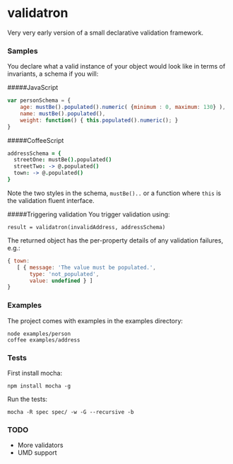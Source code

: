 validatron
==========
Very very early version of a small declarative validation framework.

### Samples
You declare what a valid instance of your object would look like in terms of invariants, a schema if you will:

#####JavaScript
```js
var personSchema = {
    age: mustBe().populated().numeric( {minimum : 0, maximum: 130} ),
    name: mustBe().populated(), 
    weight: function() { this.populated().numeric(); }
}
````
#####CoffeeScript
```coffeescript
addressSchema = {
  streetOne: mustBe().populated()
  streetTwo: -> @.populated()
  town: -> @.populated()
}
```
Note the two styles in the schema, ```mustBe()..``` or a function where ```this``` is the validation fluent interface.

#####Triggering validation
You trigger validation using:

    result = validatron(invalidAddress, addressSchema)

The returned object has the per-property details of any validation failures, e.g.:

```js
{ town: 
   [ { message: 'The value must be populated.',
       type: 'not_populated',
       value: undefined } ] 
}

```

### Examples
The project comes with examples in the examples directory:

    node examples/person
    coffee examples/address

### Tests
First install mocha: 

    npm install mocha -g

Run the tests:

    mocha -R spec spec/ -w -G --recursive -b

### TODO
* More validators
* UMD support